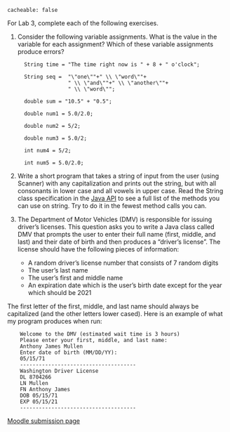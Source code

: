 ```
cacheable: false
```
For Lab 3, complete each of the following exercises.

1. Consider the following variable assignments. What is the value in the variable for each assignment? Which of these variable assignments produce errors?

         String time = "The time right now is " + 8 + " o'clock";

         String seq =  "\"one\""+" \\ \"word\""+
                       " \\ \"and\""+" \\ \"another\""+
                       " \\ \"word\"";

         double sum = "10.5" + "0.5";

         double num1 = 5.0/2.0;

         double num2 = 5/2;

         double num3 = 5.0/2;

         int num4 = 5/2;

         int num5 = 5.0/2.0;

2. Write a short program that takes a string of input from the user (using Scanner) with any capitalization and prints out the string, but with all consonants in lower case and all vowels in upper case. Read the String class specification in the [Java API](https://docs.oracle.com/javase/7/docs/api/) to see a full list of the methods you can use on string. Try to do it in the fewest method calls you can.  

3. The Department of Motor Vehicles (DMV) is responsible for issuing driver’s licenses. This question asks you
to write a Java class called DMV that prompts the user to enter their full name (first, middle, and last) and
their date of birth and then produces a “driver’s license”. The license should have the following pieces of information:

    * A random driver’s license number that consists of 7 random digits
    * The user’s last name
    * The user’s first and middle name
    * An expiration date which is the user’s birth date except for the year which should be 2021

The first letter of the first, middle, and last name should always be capitalized (and the other letters lower cased). Here is an example of what my program produces when run:

        Welcome to the DMV (estimated wait time is 3 hours)
        Please enter your first, middle, and last name:
        Anthony James Mullen
        Enter date of birth (MM/DD/YY):
        05/15/71
        -------------------------------------
        Washington Driver License
        DL 8704266
        LN Mullen
        FN Anthony James
        DOB 05/15/71
        EXP 05/15/21
        -------------------------------------



[Moodle submission page](https://moodle.pugetsound.edu/moodle/mod/assign/view.php?id=356697)
